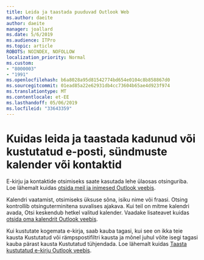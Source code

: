 ```yaml
---
title: Leida ja taastada puuduvad Outlook Web
ms.author: daeite
author: daeite
manager: joallard
ms.date: 5/6/2019
ms.audience: ITPro
ms.topic: article
ROBOTS: NOINDEX, NOFOLLOW
localization_priority: Normal
ms.custom:
- "8000003"
- "1991"
ms.openlocfilehash: b6a8028a95d81542774bd654e0104c8b858867d0
ms.sourcegitcommit: 01ead85a22e62931db4cc73604b65ae4d923f974
ms.translationtype: MT
ms.contentlocale: et-EE
ms.lasthandoff: 05/06/2019
ms.locfileid: "33643359"
---
```

# <a name="how-to-find-and-recover-missing-or-deleted-email-calendar-events-or-contacts"></a>Kuidas leida ja taastada kadunud või kustutatud e-posti, sündmuste kalender või kontaktid

E-kirju ja kontaktide otsimiseks saate kasutada lehe ülaosas otsinguriba. Loe lähemalt kuidas [otsida meil ja inimesed Outlook veebis](https://support.office.com/article/b27e5eb7-3255-4c61-bf16-1c6a16bc2e6b).

Kalendri vaatamist, otsimiseks üksuse sõna, isiku nime või fraasi. Otsing kontrollib otsinguterminitena suvalises ajakava. Kui teil on mitme kalendri avada, Otsi keskendub hetkel valitud kalender. Vaadake lisateavet kuidas [otsida oma kalendrit Outlook veebis](https://support.office.com/article/d587aaec-fb2c-4f6f-aee1-0df1fc591477).

Kui kustutate kogemata e-kirja, saab kauba tagasi, kui see on ikka teie kausta Kustutatud või rämpspostifiltri kausta ja mõnel juhul võite isegi tagasi kauba pärast kausta Kustutatud tühjendada. Loe lähemalt kuidas [Taasta kustutatud e-kirju Outlook veebis](https://support.office.com/article/a8ca78ac-4721-4066-95dd-571842e9fb11).